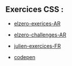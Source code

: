 ## Exercices CSS : 

 


- [elzero-exerices-AR](https://elzero.org/category/assignments/css-assignments/)

- [elzero-challenges-AR](https://elzero.org/category/challenges/front-end-challenges/)

- [julien-exercices-FR](https://juliencrego.com/exercices-theme/css-exercices/)


- [codepen](https://codepen.io/trending?cursor=ZD0wJm89MCZwPTEy)